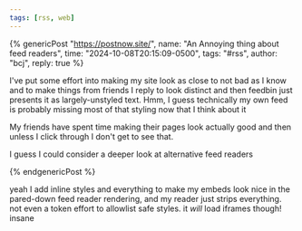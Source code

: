 ```yaml
---
tags: [rss, web]
---
```


{% genericPost "https://postnow.site/",
    name: "An Annoying thing about feed readers",
    time: "2024-10-08T20:15:09-0500",
    tags: "#rss",
    author: "bcj",
    reply: true %}
  <p>
    I've put some effort into making my site look as close to not bad as I know
    and to make things from friends I reply to look distinct and then feedbin
    just presents it as largely-unstyled text. Hmm, I guess technically my own
    feed is probably missing most of that styling now that I think about it
  </p>
  
  <p>
    My friends have spent time making their pages look actually good and then
    unless I click through I don't get to see that.
  </p>
  
  <p>I guess I could consider a deeper look at alternative feed readers</p>
{% endgenericPost %}

yeah I add inline styles and everything to make my embeds look nice in the
pared-down feed reader rendering, and my reader just strips everything. not even
a token effort to allowlist safe styles. it _will_ load iframes though! insane
